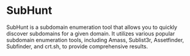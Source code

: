 # SubHunt
SubHunt is a subdomain enumeration tool that allows you to quickly discover subdomains for a given domain. It utilizes various popular subdomain enumeration tools, including Amass, Sublist3r, Assetfinder, Subfinder, and crt.sh, to provide comprehensive results.
